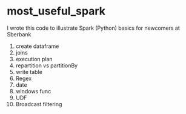 # most_useful_spark
I wrote this code to illustrate Spark (Python) basics for newcomers at Sberbank

1) create dataframe
2) joins
3) execution plan
4) repartition vs partitionBy
5) write table
6) Regex
7) date
8) windows func
9) UDF
10) Broadcast filtering
